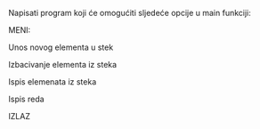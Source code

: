 Napisati program koji će omogućiti sljedeće opcije u main funkciji:

MENI:

Unos novog elementa u stek

Izbacivanje elementa iz steka

Ispis elemenata iz steka

Ispis reda

IZLAZ